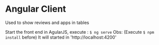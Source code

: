 # Angular Client

Used to show reviews and apps in tables

Start the front end in AgularJS, execute :
    ```$ ng serve```
Obs: (Execute ```$ npm install``` before)
It will started in 'http://localhost:4200'
